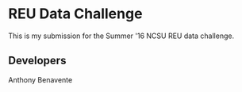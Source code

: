 REU Data Challenge
===

This is my submission for the Summer '16 NCSU REU data challenge.

## Developers
Anthony Benavente
